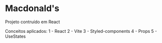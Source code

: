 # Macdonald's 

Projeto contruído em React


Conceitos aplicados: 
1 - React
2 - Vite
3 - Styled-components
4 - Props
5 - UseStates
